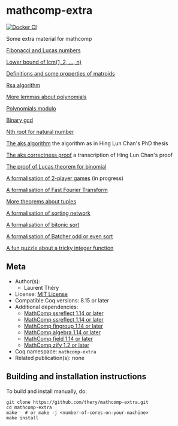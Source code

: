 <!---
This file was generated from `meta.yml`, please do not edit manually.
Follow the instructions on https://github.com/coq-community/templates to regenerate.
--->
# mathcomp-extra

[![Docker CI][docker-action-shield]][docker-action-link]

[docker-action-shield]: https://github.com/thery/mathcomp-extra/workflows/Docker%20CI/badge.svg?branch=master
[docker-action-link]: https://github.com/thery/mathcomp-extra/actions?query=workflow:"Docker%20CI"





Some extra material for mathcomp

  [Fibonacci and Lucas numbers](./fib.v)

  [Lower bound of lcm(1, 2, ..., n)](./lcm_lbound.v)

  [Definitions and some properties of matroids](./matroid.v)

  [Rsa algorithm](./rsa.v)

  [More lemmas about polynomials](./more_thm.v)

  [Polynomials modulo](./divpoly.v)

  [Binary gcd](./bgcdn.v)

  [Nth root for natural number](./rootn.v)

  [The aks algorithm](./aks_algo.v)  the algorithm as in Hing Lun Chan's PhD thesis

  [The aks correctness proof](./aks.v)  a transcription of Hing Lun Chan's proof

  [The proof of Lucas theorem for binomial](./digitn.v)

  [A formalisation of 2-player games](./tplayer.v) (in progress)

  [A formalisation of Fast Fourier Transform](./fft.v)

  [More theorems about tuples](./more_tuple.v)

  [A formalisation of sorting network](./nsort.v)
    
  [A formalisation of bitonic sort](./bitonic.v) 
    
  [A formalisation of Batcher odd or even sort](./batcher.v) 

  [A fun puzzle about a tricky integer function ](./puzzleFF.v)

## Meta

- Author(s):
  - Laurent Théry
- License: [MIT License](LICENSE)
- Compatible Coq versions: 8.15 or later
- Additional dependencies:
  - [MathComp ssreflect 1.14 or later](https://math-comp.github.io)
  - [MathComp ssreflect 1.14 or later](https://math-comp.github.io)
  - [MathComp fingroup 1.14 or later](https://math-comp.github.io)
  - [MathComp algebra 1.14 or later](https://math-comp.github.io)
  - [MathComp field 1.14 or later](https://math-comp.github.io)
  - [MathComp zify 1.2 or later](https://github.com/math-comp/mczify)
- Coq namespace: `mathcomp-extra`
- Related publication(s): none

## Building and installation instructions
To build and install manually, do:

``` shell
git clone https://github.com/thery/mathcomp-extra.git
cd mathcomp-extra
make   # or make -j <number-of-cores-on-your-machine> 
make install
```



